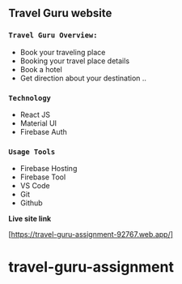 
## Travel Guru website



### `Travel Guru Overview:`

- Book your traveling place
- Booking your travel place details
- Book a hotel
- Get direction about your destination ..

### `Technology`

- React JS
- Material UI
- Firebase Auth

### `Usage Tools`

- Firebase Hosting
- Firebase Tool
- VS Code
- Git
- Github



**Live site link**


 [https://travel-guru-assignment-92767.web.app/]

# travel-guru-assignment
